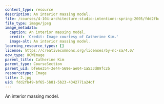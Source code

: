 ```yaml
---
content_type: resource
description: An interior massing model.
file: /courses/4-104-architecture-studio-intentions-spring-2005/fdd2fb49bf655b815b234342771a24df_2.jpg
file_type: image/jpeg
image_metadata:
  caption: An interior massing model.
  credit: 'Credit: Image courtesy of Catherine Kim.'
  image-alt: An interior massing model.
learning_resource_types: []
license: https://creativecommons.org/licenses/by-nc-sa/4.0/
ocw_type: OCWImage
parent_title: Catherine Kim
parent_type: CourseSection
parent_uid: bfe6e354-3e44-569e-ae04-1a533d89fc2b
resourcetype: Image
title: 2.jpg
uid: fdd2fb49-bf65-5b81-5b23-4342771a24df
---
```

An interior massing model.